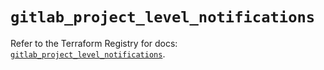 # `gitlab_project_level_notifications`

Refer to the Terraform Registry for docs: [`gitlab_project_level_notifications`](https://registry.terraform.io/providers/gitlabhq/gitlab/16.8.0/docs/resources/project_level_notifications).
